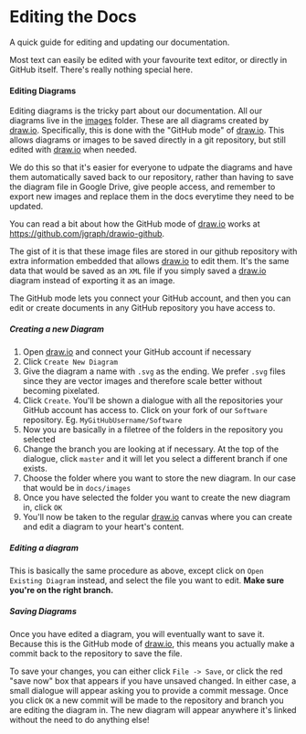 # Editing the Docs
A quick guide for editing and updating our documentation.

Most text can easily be edited with your favourite text editor, or directly in GitHub itself. There's really nothing special here.

#### Editing Diagrams
Editing diagrams is the tricky part about our documentation. All our diagrams live in the [images](images/) folder. These are all diagrams created by [draw.io](https://www.draw.io/?mode=github). Specifically, this is done with the "GitHub mode" of [draw.io](https://www.draw.io/?mode=github). This allows diagrams or images to be saved directly in a git repository, but still edited with [draw.io](https://www.draw.io/?mode=github) when needed.

We do this so that it's easier for everyone to udpate the diagrams and have them automatically saved back to our repository, rather than having to save the diagram file in Google Drive, give people access, and remember to export new images and replace them in the docs everytime they need to be updated.

You can read a bit about how the GitHub mode of [draw.io](https://github.com/jgraph/drawio-github) works at https://github.com/jgraph/drawio-github.

The gist of it is that these image files are stored in our github repository with extra information embedded that allows [draw.io](https://www.draw.io/?mode=github) to edit them. It's the same data that would be saved as an `XML` file if you simply saved a [draw.io](https://www.draw.io/?mode=github) diagram instead of exporting it as an image.

The GitHub mode lets you connect your GitHub account, and then you can edit or create documents in any GitHub repository you have access to.

##### Creating a new Diagram
1. Open [draw.io](https://www.draw.io/?mode=github) and connect your GitHub account if necessary
2. Click `Create New Diagram`
3. Give the diagram a name with `.svg` as the ending. We prefer `.svg` files since they are vector images and therefore scale better without becoming pixelated.
4. Click `Create`. You'll be shown a dialogue with all the repositories your GitHub account has access to. Click on your fork of our `Software` repository. Eg. `MyGitHubUsername/Software`
5. Now you are basically in a filetree of the folders in the repository you selected
6. Change the branch you are looking at if necessary. At the top of the dialogue, click `master` and it will let you select a different branch if one exists.
7. Choose the folder where you want to store the new diagram. In our case that would be in `docs/images`
8. Once you have selected the folder you want to create the new diagram in, click `OK`
9. You'll now be taken to the regular [draw.io](https://github.com/jgraph/drawio-github) canvas where you can create and edit a diagram to your heart's content.

##### Editing a diagram
This is basically the same procedure as above, except click on `Open Existing Diagram` instead, and select the file you want to edit. **Make sure you're on the right branch.**

##### Saving Diagrams
Once you have edited a diagram, you will eventually want to save it. Because this is the GitHub mode of [draw.io](https://www.draw.io/?mode=github), this means you actually make a commit back to the repository to save the file.

To save your changes, you can either click `File -> Save`, or click the red "save now" box that appears if you have unsaved changed. In either case, a small dialogue will appear asking you to provide a commit message. Once you click `OK` a new commit will be made to the repository and branch you are editing the diagram in. The new diagram will appear anywhere it's linked without the need to do anything else!
